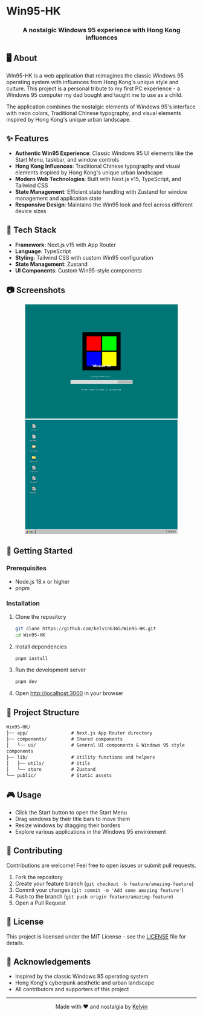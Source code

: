 # Win95-HK

<div align="center">
  <h3>A nostalgic Windows 95 experience with Hong Kong influences</h3>
</div>

## 🖥️ About

Win95-HK is a web application that reimagines the classic Windows 95 operating system with influences from Hong Kong's unique style and culture. This project is a personal tribute to my first PC experience - a Windows 95 computer my dad bought and taught me to use as a child.

The application combines the nostalgic elements of Windows 95's interface with neon colors, Traditional Chinese typography, and visual elements inspired by Hong Kong's unique urban landscape.

## ✨ Features

- **Authentic Win95 Experience**: Classic Windows 95 UI elements like the Start Menu, taskbar, and window controls
- **Hong Kong Influences**: Traditional Chinese typography and visual elements inspired by Hong Kong's unique urban landscape
- **Modern Web Technologies**: Built with Next.js v15, TypeScript, and Tailwind CSS
- **State Management**: Efficient state handling with Zustand for window management and application state
- **Responsive Design**: Maintains the Win95 look and feel across different device sizes

## 🚀 Tech Stack

- **Framework**: Next.js v15 with App Router
- **Language**: TypeScript
- **Styling**: Tailwind CSS with custom Win95 configuration
- **State Management**: Zustand
- **UI Components**: Custom Win95-style components

## 📷 Screenshots

<div align="center">
  <img src="public/init-screen.png" alt="Desktop Screenshot" width="80%" />

  <img src="public/demo.png" alt="Desktop Screenshot" width="80%" />
</div>

## 🔧 Getting Started

### Prerequisites

- Node.js 18.x or higher
- pnpm

### Installation

1. Clone the repository

   ```bash
   git clone https://github.com/kelvin6365/Win95-HK.git
   cd Win95-HK
   ```

2. Install dependencies

   ```bash
   pnpm install
   ```

3. Run the development server

   ```bash
   pnpm dev
   ```

4. Open [http://localhost:3000](http://localhost:3000) in your browser

## 📁 Project Structure

```
Win95-HK/
├── app/                # Next.js App Router directory
├── components/         # Shared components
│   └── ui/             # General UI components & Windows 95 style components
├── lib/                # Utility functions and helpers
│   ├── utils/          # Utils
│   └── store           # Zustand
└── public/             # Static assets
```

## 🎮 Usage

- Click the Start button to open the Start Menu
- Drag windows by their title bars to move them
- Resize windows by dragging their borders
- Explore various applications in the Windows 95 environment

## 🤝 Contributing

Contributions are welcome! Feel free to open issues or submit pull requests.

1. Fork the repository
2. Create your feature branch (`git checkout -b feature/amazing-feature`)
3. Commit your changes (`git commit -m 'Add some amazing feature'`)
4. Push to the branch (`git push origin feature/amazing-feature`)
5. Open a Pull Request

## 📝 License

This project is licensed under the MIT License - see the [LICENSE](LICENSE) file for details.

## 🙏 Acknowledgements

- Inspired by the classic Windows 95 operating system
- Hong Kong's cyberpunk aesthetic and urban landscape
- All contributors and supporters of this project

---

<div align="center">
  Made with ❤️ and nostalgia by <a href="https://github.com/kelvin6365">Kelvin</a>
</div>
